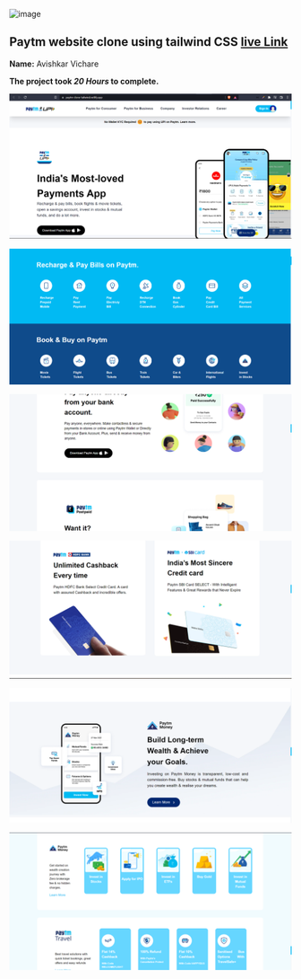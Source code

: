 ![image](https://img.shields.io/badge/tailwind-paytm-blue)


## Paytm website clone using tailwind CSS  [live Link](https://paytm-clone-tailwind.netlify.app/)

**Name:** Avishkar Vichare

**The project took ***20 Hours*** to complete.** 


![image](https://github.com/AvishkarVichare/paytm-clone-tailwind/blob/master/images/img.png)


![image](https://github.com/AvishkarVichare/paytm-clone-tailwind/blob/master/images/img2.png)

![image](https://github.com/AvishkarVichare/paytm-clone-tailwind/blob/master/images/img3.png)

![image](https://github.com/AvishkarVichare/paytm-clone-tailwind/blob/master/images/img4.png)

![image](https://github.com/AvishkarVichare/paytm-clone-tailwind/blob/master/images/img5.png)

![image](https://github.com/AvishkarVichare/paytm-clone-tailwind/blob/master/images/img6.png)
